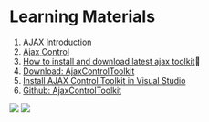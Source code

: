 # Learning Materials

1. [AJAX Introduction](https://www.w3schools.com/xml/ajax_intro.asp)
2. [Ajax Control](https://www.tutorialspoint.com/asp.net/asp.net_ajax_control.htm)
3. [How to install and download latest ajax toolkit](https://www.youtube.com/watch?v=xKcBtfvcPmk)🎥
4. [Download: AjaxControlToolkit](https://www.nuget.org/packages/AjaxControlToolkit/20.1.0)
5. [Install AJAX Control Toolkit in Visual Studio](https://www.aspsnippets.com/Articles/Install-AJAX-Control-Toolkit-in-Visual-Studio-ToolBox.aspx)
6. [Github: AjaxControlToolkit](https://github.com/DevExpress/AjaxControlToolkit)


![](https://komarev.com/ghpvc/?username=drshahizan&label=Views&color=0e75b6&style=flat)
![](https://hit.yhype.me/github/profile?user_id=81284918)
